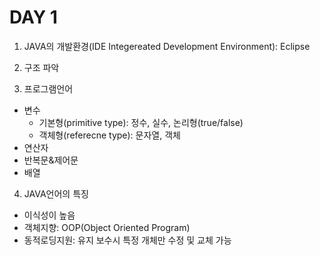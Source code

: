 # DAY 1

1. JAVA의 개발환경(IDE Integereated Development Environment): Eclipse 



2. 구조 파악



3. 프로그램언어

- 변수
  - 기본형(primitive type): 정수, 실수, 논리형(true/false)
  - 객체형(referecne type): 문자열, 객체
- 연산자
- 반복문&제어문
- 배열



4. JAVA언어의 특징

- 이식성이 높음
- 객체지향: OOP(Object Oriented Program)
- 동적로딩지원: 유지 보수시 특정 개체만 수정 및 교체 가능
